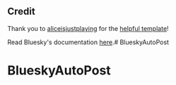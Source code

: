 ## Credit

Thank you to [aliceisjustplaying](https://github.com/aliceisjustplaying) for the [helpful template](https://github.com/aliceisjustplaying/atproto-starter-kit/)! 

Read Bluesky's documentation [here](https://github.com/bluesky-social/atproto/tree/main/packages/api).# BlueskyAutoPost
# BlueskyAutoPost
